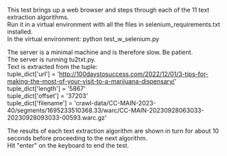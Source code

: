 This test brings up a web browser and steps through each of the 11 text extraction algorithms.   
Run it in a virtual environment with all the files in selenium_requirements.txt installed.   
In the virtual environment: python test_w_selenium.py

The server is a minimal machine and is therefore slow. Be patient.   
The server is running tu2txt.py.    
Text is extracted from the tuple:    
    tuple_dict['url'] = 'http://100daystosuccess.com/2022/12/01/3-tips-for-making-the-most-of-your-visit-to-a-marijuana-dispensary/'    
    tuple_dict['length'] = '5867'    
    tuple_dict['offset'] = '37203'    
    tuple_dict['filename'] = 'crawl-data/CC-MAIN-2023-40/segments/1695233510368.33/warc/CC-MAIN-20230928063033-20230928093033-00593.warc.gz'    

The results of each text extraction algorithm are shown in turn for about 10 seconds before proceeding to the next algorithm.    
Hit "enter" on the keyboard to end the test.    
